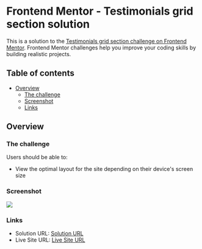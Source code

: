 # Frontend Mentor - Testimonials grid section solution

This is a solution to the [Testimonials grid section challenge on Frontend Mentor](https://www.frontendmentor.io/challenges/testimonials-grid-section-Nnw6J7Un7). Frontend Mentor challenges help you improve your coding skills by building realistic projects. 

## Table of contents

- [Overview](#overview)
  - [The challenge](#the-challenge)
  - [Screenshot](#screenshot)
  - [Links](#links)

## Overview

### The challenge

Users should be able to:

- View the optimal layout for the site depending on their device's screen size

### Screenshot

![](./screenshot.jpg)

### Links

- Solution URL: [Solution URL](https://github.com/z-mn/frontend-mentor-testimonials-grid)
- Live Site URL: [Live Site URL](hhttps://z-mn.github.io/frontend-mentor-testimonials-grid/)